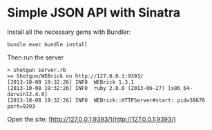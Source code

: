 # Simple JSON API with Sinatra

Install all the necessary gems with Bundler:

    bundle exec bundle install
    
Then run the server

    > shotgun server.rb
    == Shotgun/WEBrick on http://127.0.0.1:9393/
    [2013-10-08 19:32:26] INFO  WEBrick 1.3.1
    [2013-10-08 19:32:26] INFO  ruby 2.0.0 (2013-06-27) [x86_64-darwin12.4.0]
    [2013-10-08 19:32:26] INFO  WEBrick::HTTPServer#start: pid=38676 port=9393    
    
    
Open the site: [http://127.0.0.1:9393/](http://127.0.0.1:9393/)
